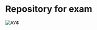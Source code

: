 # Repository for exam
![АУФ](https://avatars.mds.yandex.net/get-zen_doc/1578609/pub_5e7efde2af00697c4d210bf3_5e7f0c09e76e9e2043c7da28/scale_1200)
